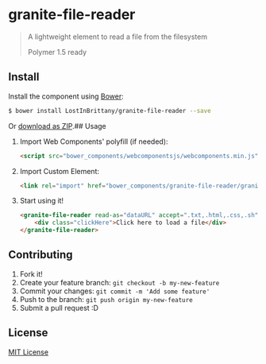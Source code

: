 # granite-file-reader

> A lightweight element to read a file from the filesystem
> 
> Polymer 1.5 ready


## Install

Install the component using [Bower](http://bower.io/):

```sh
$ bower install LostInBrittany/granite-file-reader --save
```

Or [download as ZIP](https://github.com/LostInBrittany/granite-file-reader/archive/gh-pages.zip).## Usage

1. Import Web Components' polyfill (if needed):

    ```html
    <script src="bower_components/webcomponentsjs/webcomponents.min.js"></script>
    ```

2. Import Custom Element:

    ```html
    <link rel="import" href="bower_components/granite-file-reader/granite-file-reader.html">
    ```

3. Start using it!

    ```html
    <granite-file-reader read-as="dataURL" accept=".txt,.html,.css,.sh">
        <div class="clickHere">Click here to load a file</div>
    </granite-file-reader>
    ```


## Contributing

1. Fork it!
2. Create your feature branch: `git checkout -b my-new-feature`
3. Commit your changes: `git commit -m 'Add some feature'`
4. Push to the branch: `git push origin my-new-feature`
5. Submit a pull request :D

## License

[MIT License](http://opensource.org/licenses/MIT)